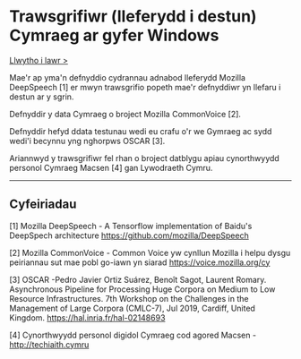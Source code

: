 # Trawsgrifiwr (lleferydd i destun) Cymraeg ar gyfer Windows

[Llwytho i lawr > ](http://techiaith.cymru/trawsgrifiwr-windows/trawsgrifiwr-windows-1.0.0-setup.msi)

Mae'r ap yma'n defnyddio cydrannau adnabod lleferydd Mozilla DeepSpeech [1] er mwyn 
trawsgrifio popeth mae'r defnyddiwr yn llefaru i destun ar y sgrin. 

Defnyddir y data Cymraeg o broject Mozilla CommonVoice [2].

Defnyddir hefyd ddata testunau wedi eu crafu o'r we Gymraeg ac sydd wedi'i becynnu
yng nghorpws OSCAR [3]. 

Ariannwyd y trawsgrifiwr fel rhan o broject datblygu apiau cynorthwyydd personol 
Cymraeg Macsen [4] gan Lywodraeth Cymru. 


---

## Cyfeiriadau

[1] Mozilla DeepSpeech - A Tensorflow implementation of Baidu's DeepSpech architecture
https://github.com/mozilla/DeepSpeech

[2] Mozilla CommonVoice - Common Voice yw cynllun Mozilla i helpu dysgu peiriannau sut mae pobl go-iawn yn siarad
https://voice.mozilla.org/cy

[3] OSCAR -Pedro Javier Ortiz Suárez, Benoît Sagot, Laurent Romary. Asynchronous Pipeline for Processing Huge Corpora on Medium to Low Resource Infrastructures. 7th Workshop on the Challenges in the Management of Large Corpora (CMLC-7), Jul 2019, Cardiff, United Kingdom. https://hal.inria.fr/hal-02148693

[4] Cynorthwyydd personol digidol Cymraeg cod agored Macsen - http://techiaith.cymru
